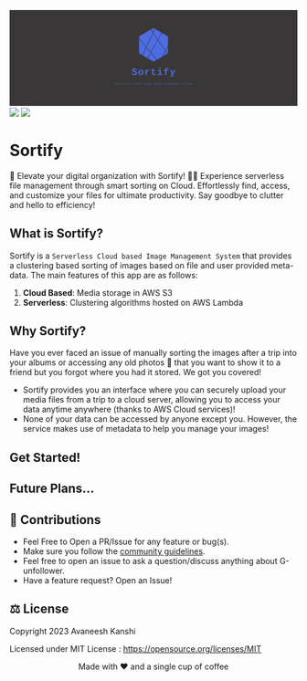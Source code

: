 
![Logo](assets/logo.png)
<a href="https://postgresql.org"><img src="https://img.shields.io/badge/Release-v1.0.0-blue.svg"/></a>
<a href="https://postgresql.org"><img src="https://img.shields.io/badge/Spring Boot-v3.2.1-green.svg"/></a>
# Sortify

🚀 Elevate your digital organization with Sortify! 📂✨ 
Experience serverless file management through smart sorting 
on Cloud. Effortlessly find, access, 
and customize your files for ultimate productivity. 
Say goodbye to clutter and hello to efficiency! 

## What is Sortify?

Sortify is a `Serverless Cloud based Image Management System` that provides
a clustering based sorting of images based on file and user provided meta-data.
The main features of this app are as follows:

1. **Cloud Based**: Media storage in AWS S3
2. **Serverless**: Clustering algorithms hosted on AWS Lambda

## Why Sortify?

Have you ever faced an issue of manually sorting the images after a trip into your albums
or accessing any old photos 📸 that you want to show it to a friend but you forgot where you
had it stored. We got you covered!
* Sortify provides you an interface where you can securely upload your media files from a trip
to a cloud server, allowing you to access your data anytime anywhere (thanks to AWS Cloud services)!
* None of your data can be accessed by anyone except you. However, the service makes use of
metadata to help you manage your images!

## Get Started!

## Future Plans...

## 🤝 Contributions

- Feel Free to Open a PR/Issue for any feature or bug(s).
- Make sure you follow the [community guidelines](https://docs.github.com/en/github/site-policy/github-community-guidelines).
- Feel free to open an issue to ask a question/discuss anything about G-unfollower.
- Have a feature request? Open an Issue!

## ⚖️ License

Copyright 2023 Avaneesh Kanshi

Licensed under MIT License : https://opensource.org/licenses/MIT

<p align="center">Made with ♥️ and a single cup of coffee</p>